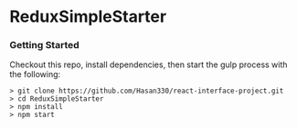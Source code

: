 # ReduxSimpleStarter

### Getting Started

Checkout this repo, install dependencies, then start the gulp process with the following:

```
> git clone https://github.com/Hasan330/react-interface-project.git
> cd ReduxSimpleStarter
> npm install
> npm start
```
